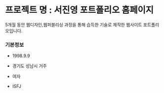 # 프로젝트 명 : 서진영 포트폴리오 홈페이지
5개월 동안 웹디자인,웹퍼블리싱 과정을 통해 습득한 기술로 제작한 웹사이트 포트폴리오입니다.

### 기본정보

- 1998.9.9

- 경기도 성남시 거주

- 여자

- ISFJ
